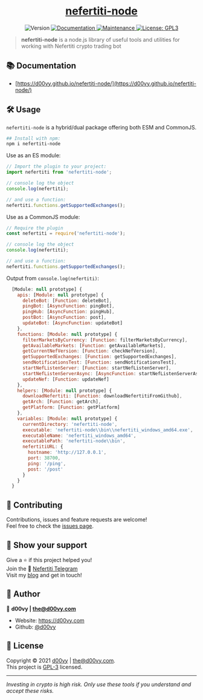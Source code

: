<h1 align="center"><a href="https://github.com/d00vy/nefertiti-node">nefertiti-node</a></h1>
<p align="center">
  <img alt="Version" src="https://img.shields.io/badge/version-0.0.1-blue.svg?cacheSeconds=2592000" />
  <a href="https://d00vy.github.io/nefertiti-node/" target="_blank">
    <img alt="Documentation" src="https://img.shields.io/badge/documentation-yes-brightgreen.svg" />
  </a>
  <a href="https://github.com/d00vy/nefertiti-node/graphs/commit-activity" target="_blank">
    <img alt="Maintenance" src="https://img.shields.io/badge/Maintained%3F-yes-green.svg" />
  </a>
  <a href="https://github.com/d00vy/nefertiti-node/blob/master/LICENSE" target="_blank">
    <img alt="License: GPL3" src="https://img.shields.io/github/license/d00vy/nefertiti-node" />
  </a>
</p>

> **nefertiti-node** is a node.js library of useful tools and utilities for working with Nefertiti crypto trading bot

## 📚 Documentation

- [https://d00vy.github.io/nefertiti-node/](https://d00vy.github.io/nefertiti-node/)

## 🛠️ Usage

`nefertiti-node` is a hybrid/dual package offering both ESM and CommonJS.

```bash
## Install with npm:
npm i nefertiti-node
```

Use as an ES module:

```js
// Import the plugin to your project:
import nefertiti from 'nefertiti-node';

// console log the object
console.log(nefertiti);

// and use a function:
nefertiti.functions.getSupportedExchanges();
```

Use as a CommonJS module:

```js
// Require the plugin
const nefertiti = require('nefertiti-node');

// console log the object
console.log(nefertiti);

// and use a function:
nefertiti.functions.getSupportedExchanges();
```

Output from `console.log(nefertiti)`:

```js
  [Module: null prototype] {
    apis: [Module: null prototype] {
      deleteBot: [Function: deleteBot],
      pingBot: [AsyncFunction: pingBot],
      pingHub: [AsyncFunction: pingHub],
      postBot: [AsyncFunction: post],
      updateBot: [AsyncFunction: updateBot]
    },
    functions: [Module: null prototype] {
      filterMarketsByCurrency: [Function: filterMarketsByCurrency],
      getAvailableMarkets: [Function: getAvailableMarkets],
      getCurrentNefVersion: [Function: checkNefVersion],
      getSupportedExchanges: [Function: getSupportedExchanges],
      sendNotificationsTest: [Function: sendNotificationsTest],
      startNefListenServer: [Function: startNefListenServer],
      startNefListenServerAsync: [AsyncFunction: startNefListenServerAsync],
      updateNef: [Function: updateNef]
    },
    helpers: [Module: null prototype] {
      downloadNefertiti: [Function: downloadNefertitiFromGithub],
      getArch: [Function: getArch],
      getPlatform: [Function: getPlatform]
    },
    variables: [Module: null prototype] {
      currentDirectory: 'nefertiti-node',
      executable: 'nefertiti-node\\bin\\nefertiti_windows_amd64.exe',
      executableName: 'nefertiti_windows_amd64',
      executablePath: 'nefertiti-node\\bin',
      nefertitiURL: {
        hostname: 'http://127.0.0.1',
        port: 38700,
        ping: '/ping',
        post: '/post'
      }
    }
  }
```

## 🤝 Contributing

Contributions, issues and feature requests are welcome!<br />
Feel free to check the [issues page](https://github.com/d00vy/nefertiti-node/issues).

## 👏 Show your support

Give a ⭐️ if this project helped you! <br />
Join the 💬 [Nefertiti Telegram](https://t.me/nefertititradebot) <br />
Visit my [blog](https://d00vy.com) and get in touch!

## 🤪 Author

👤 **d00vy | <the@d00vy.com>**

- Website: https://d00vy.com
- Github: [@d00vy](https://github.com/d00vy)

## 📝 License

Copyright © 2021 [d00vy](https://github.com/d00vy) | <the@d00vy.com>.<br />
This project is [GPL-3](https://github.com/d00vy/nefertiti-node/blob/master/LICENSE) licensed.

---

_Investing in crypto is high risk. Only use these tools if you understand and accept these risks._
